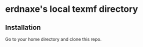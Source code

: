 # erdnaxe's local texmf directory

## Installation

Go to your home directory and clone this repo.

